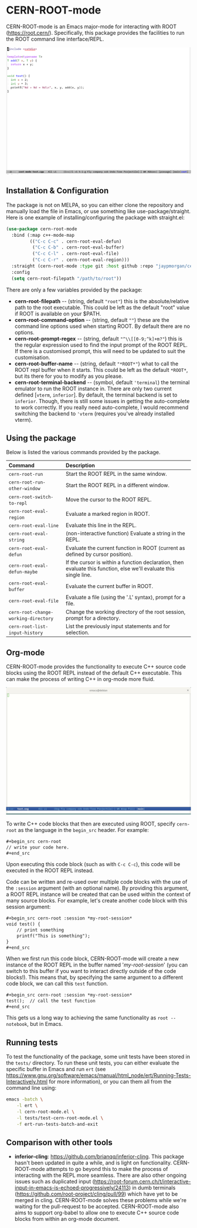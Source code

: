 # CERN-ROOT-mode

CERN-ROOT-mode is an Emacs major-mode for interacting with ROOT
(https://root.cern/). Specifically, this package provides the
facilities to run the ROOT command line interface/REPL.

![Example demonstration](./docs/images/brief-example.gif)

## Installation & Configuration

The package is not on MELPA, so you can either clone the repository
and manually load the file in Emacs, or use something like
use-package/straight. Here is one example of installing/configuring
the package with straight.el:

```lisp
(use-package cern-root-mode
  :bind (:map c++-mode-map
	     (("C-c C-c" . cern-root-eval-defun)
	      ("C-c C-b" . cern-root-eval-buffer)
	      ("C-c C-l" . cern-root-eval-file)
	      ("C-c C-r" . cern-root-eval-region)))
  :straight (cern-root-mode :type git :host github :repo "jaypmorgan/cern-root-mode")
  :config
  (setq cern-root-filepath "/path/to/root"))
```

There are only a few variables provided by the package:

- **cern-root-filepath** -- (string, default `"root"`) this is the
  absolute/relative path to the root executable. This could be left as
  the default "root" value if ROOT is available on your $PATH.
- **cern-root-command-option** -- (string, default `""`) these are the
  command line options used when starting ROOT. By default there are
  no options.
- **cern-root-prompt-regex** -- (string, default `"^\\[[0-9;^k]+m?"`) this
  is the regular expression used to find the input prompt of the ROOT
  REPL. If there is a customised prompt, this will need to be updated
  to suit the customisation.
- **cern-root-buffer-name** -- (string, default `"*ROOT*"`) what to call
  the ROOT repl buffer when it starts. This could be left as the
  default `*ROOT*`, but its there for you to modify as you please.
- **cern-root-terminal-backend** -- (symbol, default `'terminal`) the
  terminal emulator to run the ROOT instance in. There are only two
  current defined [`vterm`, `inferior`]. By default, the terminal
  backend is set to `inferior`. Though, there is still some issues in
  getting the auto-complete to work correctly. If you really need
  auto-complete, I would recommend switching the backend to `'vterm`
  (requires you've already installed vterm).
  
## Using the package

Below is listed the various commands provided by the package.

| Command                         | Description                                                                                                        |
|:--------------------------------|:-------------------------------------------------------------------------------------------------------------------|
| `cern-root-run`                      | Start the ROOT REPL in the same window.                                                                            |
| `cern-root-run-other-window`         | Start the ROOT REPL in a different window.                                                                         |
| `cern-root-switch-to-repl`           | Move the cursor to the ROOT REPL.                                                                                  |
| `cern-root-eval-region`              | Evaluate a marked region in ROOT.                                                                                  |
| `cern-root-eval-line`                | Evaluate this line in the REPL.                                                                                    |
| `cern-root-eval-string`              | (non-interactive function) Evaluate a string in the REPL.                                                          |
| `cern-root-eval-defun`               | Evaluate the current function in ROOT (current as defined by cursor position).                                     |
| `cern-root-eval-defun-maybe`         | If the cursor is within a function declaration, then evaluate this function, else we'll evaluate this single line. |
| `cern-root-eval-buffer`              | Evaluate the current buffer in ROOT.                                                                               |
| `cern-root-eval-file`                | Evaluate a file (using the '.L' syntax), prompt for a file.                                                        |
| `cern-root-change-working-directory` | Change the working directory of the root session, prompt for a directory.                                          |
| `cern-root-list-input-history`       | List the previously input statements and for selection.                                                            |

## Org-mode

CERN-ROOT-mode provides the functionality to execute C++ source code blocks
using the ROOT REPL instead of the default C++ executable. This can
make the process of writing C++ in org-mode more fluid.

![Example demonstration of evaluating in org-mode](./docs/images/org-mode-example.gif)

To write C++ code blocks that then are executed using ROOT, specify
`cern-root` as the language in the `begin_src` header. For example:

```
#+begin_src cern-root
// write your code here.
#+end_src
```

Upon executing this code block (such as with `C-c C-c`), this code
will be executed in the ROOT REPL instead.

Code can be written and re-used over multiple code blocks with the use
of the `:session` argument (with an optional name). By providing this
argument, a ROOT REPL instance will be created that can be used within
the context of many source blocks. For example, let's create another
code block with this session argument:

```
#+begin_src cern-root :session *my-root-session*
void test() {
	// print something
	printf("This is something");
}
#+end_src
```

When we first run this code block, CERN-ROOT-mode will create a new
instance of the ROOT REPL in the buffer named '*my-root-session*' (you
can switch to this buffer if you want to interact directly outside of
the code blocks!). This means that, by specifying the same argument to
a different code block, we can call this `test` function.

```
#+begin_src cern-root :session *my-root-session*
test();  // call the test function
#+end_src
```

This gets us a long way to achieving the same functionality as `root
--notebook`, but in Emacs.

## Running tests

To test the functionality of the package, some unit tests have been
stored in the `tests/` directory. To run these unit tests, you can
either evaluate the specific buffer in Emacs and run `ert` (see
<https://www.gnu.org/software/emacs/manual/html_node/ert/Running-Tests-Interactively.html>
for more information), or you can them all from the command line
using:

```bash
emacs -batch \
	-l ert \
	-l cern-root-mode.el \
	-l tests/test-cern-root-mode.el \
	-f ert-run-tests-batch-and-exit
```

## Comparison with other tools

- **inferior-cling**: https://github.com/brianqq/inferior-cling. This
  package hasn't been updated in quite a while, and is light on
  functionality.  CERN-ROOT-mode attempts to go beyond this to make the
  process of interacting with the REPL more seamless.  There are also
  other ongoing issues such as duplicated input
  (https://root-forum.cern.ch/t/interactive-input-in-emacs-is-echoed-progressively/24113)
  in dumb terminals (https://github.com/root-project/cling/pull/99)
  which have yet to be merged in cling. CERN-ROOT-mode solves these
  problems while we're waiting for the pull-request to be
  accepted. CERN-ROOT-mode also aims to support org-babel to allow one to
  execute C++ source code blocks from within an org-mode document.
